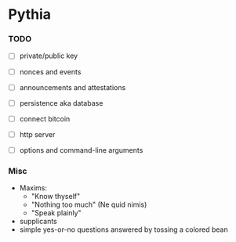 Pythia
======

### TODO

- [ ] private/public key 
- [ ] nonces and events
- [ ] announcements and attestations
- [ ] persistence aka database
- [ ] connect bitcoin
- [ ] http server
- [ ] options and command-line arguments


### Misc

- Maxims:
    - "Know thyself"
    - "Nothing too much" (Ne quid nimis)
    - "Speak plainly"
- supplicants
- simple yes-or-no questions answered by tossing a colored bean
